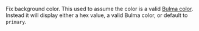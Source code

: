 Fix background color. This used to assume the color is a valid
[Bulma color](https://bulma.io/documentation/helpers/color-helpers). Instead it will display either
a hex value, a valid Bulma color, or default to `primary`.
